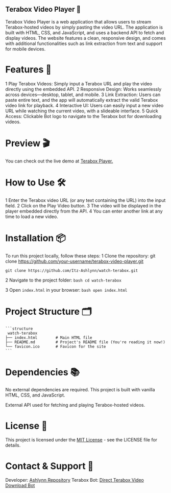 ## Terabox Video Player 🎥

Terabox Video Player is a web application that allows users to stream Terabox-hosted videos by simply pasting the video URL. The application is built with HTML, CSS, and JavaScript, and uses a backend API to fetch and display videos. The website features a clean, responsive design, and comes with additional functionalities such as link extraction from text and support for mobile devices.

# Features 🚀
1 Play Terabox Videos: Simply input a Terabox URL and play the video directly using the embedded API.
2 Responsive Design: Works seamlessly across devices—desktop, tablet, and mobile.
3 Link Extraction: Users can paste entire text, and the app will automatically extract the valid Terabox video link for playback.
4 Interactive UI: Users can easily input a new video URL while watching the current video, with a slideable interface.
5 Quick Access: Clickable Bot logo to navigate to the Terabox bot for downloading videos.

# Preview 🎬
You can check out the live demo at [Terabox Player.](https://itz-ashlynn.github.io/watch-terabox/)

# How to Use 🛠️
1 Enter the Terabox video URL (or any text containing the URL) into the input field.
2 Click on the Play Video button.
3 The video will be displayed in the player embedded directly from the API.
4 You can enter another link at any time to load a new video.

# Installation 📦
To run this project locally, follow these steps:
1 Clone the repository:
git clone https://github.com/your-username/terabox-video-player.git
```git
git clone https://github.com/Itz-Ashlynn/watch-terabox.git
```

2 Navigate to the project folder:
    ```bash
    cd watch-terabox
    ```

3 Open `index.html` in your browser:
    ```bash
    open index.html
    ```
# Project Structure 🗂️
    ```structure
     watch-terabox
    ├── index.html        # Main HTML file
    ├── README.md         # Project's README file (You're reading it now!)
    └── favicon.ico       # Favicon for the site
    ```

# Dependencies 📚
No external dependencies are required. This project is built with vanilla HTML, CSS, and JavaScript.

External API used for fetching and playing Terabox-hosted videos.

# License 📄
This project is licensed under the [MIT License](https://github.com/Itz-Ashlynn/watch-terabox/blob/main/LICENSE) - see the LICENSE file for details.

# Contact & Support 📧
Developer: [Ashlynn Repository](https://t.me/Ashlynn_Repository)
Terabox Bot: [Direct Terabox Video Download Bot](https://t.me/Direct_Terabox_Video_DownBot)
